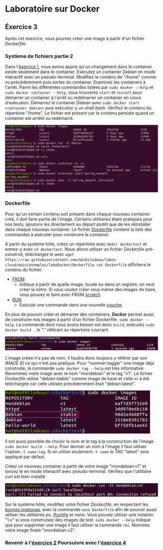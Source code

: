 # Laboratoire sur Docker

## Éxercice 3
Après cet éxercice, vous pourrez créer une image à partir d'un fichier _Dockerfile_.

### Système de fichiers partie 2
Dans l'[éxercice 1][0], nous avons appris qu'un changement dans le container existe seulement dans le container. Exécutez un container _Debian_ en mode interactif avec un pseudo-terminal. Modifiez le contenu de "/home" comme vu précédemment puis sortez du container. Examinez les containers à l'arrêt. Parmi les différentes commandes listées par `sudo docker --help` et `sudo docker container --help`, vous trouverez `start` et `restart` pour démarrer un container à l'arrêt ou redémarrer un container en cours d'exécution. Démarrez le container _Debian_ avec `sudo docker start <container debian>` puis exécutez-y un shell _bash_. Vérifiez le contenu du répertoire "/home". Le fichier est présent car le contenu persiste quand un container est arrêté ou redémarré.

![stop - start][img0]

### Dockerfile
Pour qu'un certain contenu soit présent dans chaque nouveau container créé, il doit faire partie de l'image. Certains utilitaires étant pratiques pour nos tests, ajoutons les directement au départ plutôt que de les réinstaller dans chaque nouveau container. Le fichier [_Dockerfile_][3] contient la liste des commandes à exécuter pour construire le container.

À partir du système hôte, créez un répertoire avec `mkdir dockertest` et entrez-y avec `cd dockertest`. Nous allons utiliser un fichier _Dockerfile_ pré-construit, téléchargez le avec `wget https://raw.githubusercontent.com/matbilodeau/labos-cloud/main/exemples/laboDocker/Dockerfile`. `cat Dockerfile` affichera le contenu du fichier.

* [FROM ][4]
  * Indique à partir de quelle image, locale ou dans un registre, on veut créer la nôtre. Si vous voulez créer vous même des images de base, vous pouvez le faire avec FROM [scratch][5].
* [RUN][6]
  * Exécute une commande dans une nouvelle [couche][7].

En plus de pouvoir créer et démarrer des containers, **Docker** permet aussi de construire nos images à partir d'un fichier Dockerfile. `sudo docker --help`. La commande dont nous avons besoin est donc `build`, exécutez `sudo docker build .` le "." référant au répertoire courrant.

![pas de nom][img1]

L'image créée n'a pas de nom, il faudra donc toujours y référer par son _IMAGE ID_ ce qui n'est pas pratique. Pour "nommer:tagger" une image déja construite, la commande `sudo docker tag --help` est très informative. Renommez votre image avec le nom "mondebian" et le tag "v1". Le fichier _Dockerfile_ utilise "debian:stable" comme image de base et celle-ci à été téléchargée car celle utilisée précédemment était "debian:latest".

![image de base][img2]

Il est aussi possible de choisir le nom et le tag à la construction de l'image. `sudo docker build --help`. Pour donner un nom à l'image il faut utiliser l'option `-t name:tag`. Si on utilise seulement `-t name` le _TAG_ "latest" sera appliqué par défaut.

Créez un nouveau container à partir de votre image "mondebian:v1" et lancez le en mode interactif avec pseudo-terminal. Vérifiez que l'utilitaire _curl_ est bien installé.

![test curl][img3]

Sur le système hôte, modifiez votre fichier _Dockerfile_, en respectant les [bonnes pratiques][9], avec la commande `nano Dockerfile` afin de pouvoir aussi utiliser les utilitaires _ps_, _[ifconfig][8]_ et _nano_. Vous pouvez utiliser une notation "1.x" si vous construisez des images de test. `sudo docker --help` indique que pour supprimer une image il faut utiliser la commande `rmi`. Nommez votre image finale "mondebian:v2".


### Revenir à l'[éxercice 2][1]                  Poursuivre avec l'[éxercice 4][2]     

[0]: ./laboDocker.html
[1]: ./laboDocker1.html
[2]: ./laboDocker3.html
[3]: https://docs.docker.com/develop/develop-images/dockerfile_best-practices/
[4]: https://docs.docker.com/engine/reference/builder/#from
[5]: https://hub.docker.com/_/scratch
[6]: https://docs.docker.com/engine/reference/builder/#run
[7]: https://docs.docker.com/storage/storagedriver/#images-and-layers
[8]: https://www.google.com/search?q=install+ifconfig+debian&oq=install+ifconfig+debian
[9]: https://docs.docker.com/develop/develop-images/dockerfile_best-practices/#run

[img0]: ./img/docker/docker3-0.png "persistance dans le meme container"
[img1]: ./img/docker/docker3-1.png "image sans nom:tag"
[img2]: ./img/docker/docker3-2.png "image de base téléchargée"
[img3]: ./img/docker/docker3-3.png "test curl"
